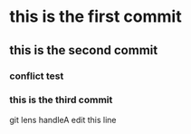# this is the first commit
## this is the second commit
### conflict test

### this is the third commit
git lens
handleA edit this line